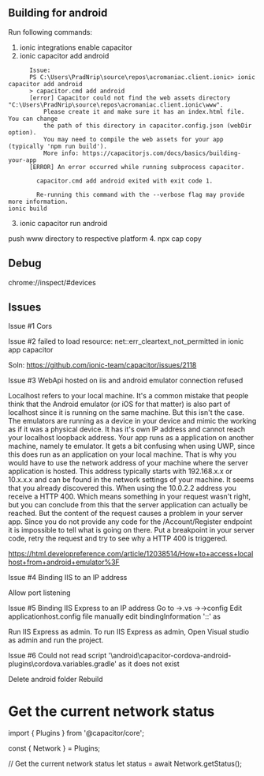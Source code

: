 Building for android
---------------------
Run following commands:

1. ionic integrations enable capacitor
2. ionic capacitor add android
```
      Issue:
      PS C:\Users\PradNrip\source\repos\acromaniac.client.ionic> ionic capacitor add android
      > capacitor.cmd add android
      [error] Capacitor could not find the web assets directory "C:\Users\PradNrip\source\repos\acromaniac.client.ionic\www".
          Please create it and make sure it has an index.html file. You can change
          the path of this directory in capacitor.config.json (webDir option).
          You may need to compile the web assets for your app (typically 'npm run build').
          More info: https://capacitorjs.com/docs/basics/building-your-app
      [ERROR] An error occurred while running subprocess capacitor.

        capacitor.cmd add android exited with exit code 1.

        Re-running this command with the --verbose flag may provide more information.
ionic build
```

3. ionic capacitor run android

push www directory to respective platform
4. npx cap copy


Debug
-----
chrome://inspect/#devices

Issues
------
Issue #1
Cors

Issue #2
failed to load resource: net::err_cleartext_not_permitted in ionic app capacitor

Soln:
https://github.com/ionic-team/capacitor/issues/2118


Issue #3
WebApi hosted on iis and android emulator connection refused

Localhost refers to your local machine. It's a common mistake that people think that the Android emulator (or iOS for that matter) is also part of localhost since it is running on the same machine. But this isn't the case.
The emulators are running as a device in your device and mimic the working as if it was a physical device. It has it's own IP address and cannot reach your localhost loopback address. Your app runs as a application on another machine, namely te emulator. It gets a bit confusing when using UWP, since this does run as an application on your local machine.
That is why you would have to use the network address of your machine where the server application is hosted. This address typically starts with 192.168.x.x or 10.x.x.x and can be found in the network settings of your machine.
It seems that you already discovered this. When using the 10.0.2.2 address you receive a HTTP 400. Which means something in your request wasn't right, but you can conclude from this that the server application can actually be reached. But the content of the request causes a problem in your server app. Since you do not provide any code for the /Account/Register endpoint it is impossible to tell what is going on there. Put a breakpoint in your server code, retry the request and try to see why a HTTP 400 is triggered.

https://html.developreference.com/article/12038514/How+to+access+localhost+from+android+emulator%3F

Issue #4
Binding IIS to an IP address

Allow port listening

Issue #5
Binding IIS Express to an IP address
Go to <solution folder> ->.vs -><solution folder name>->config
Edit applicationhost.config file manually 
edit bindingInformation '<ip-address>:<port>:<host-name>'
as
<binding protocol="http" bindingInformation="*:8083:192.168.2.102" />

Run IIS Express as admin. To run IIS Express as admin, Open Visual studio as admin and run the project. 

Issue #6
Could not read script '<other path>\android\capacitor-cordova-android-plugins\cordova.variables.gradle' as it does not exist

Delete android folder
Rebuild

# Get the current network status
import { Plugins } from '@capacitor/core';

const { Network } = Plugins;

// Get the current network status
let status = await Network.getStatus();


